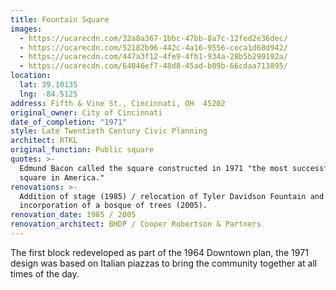 ```yaml
---
title: Fountain Square
images:
  - https://ucarecdn.com/32a8a367-1bbc-47bb-8a7c-12fed2e36dec/
  - https://ucarecdn.com/52182b96-442c-4a16-9556-ceca1d68d942/
  - https://ucarecdn.com/447a3f12-4fe9-4fb1-934a-28b5b290192a/
  - https://ucarecdn.com/64046ef7-48d8-45ad-b09b-66cdaa713895/
location:
  lat: 39.10135
  lng: -84.5125
address: Fifth & Vine St., Cincinnati, OH  45202
original_owner: City of Cincinnati
date_of_completion: "1971"
style: Late Twentieth Century Civic Planning
architect: RTKL
original_function: Public square
quotes: >-
  Edmund Bacon called the square constructed in 1971 "the most successful public
  square in America."
renovations: >-
  Addition of stage (1985) / relocation of Tyler Davidson Fountain and
  incorporation of a bosque of trees (2005).
renovation_date: 1985 / 2005
renovation_architect: BHDP / Cooper Robertson & Partners
---
```


The first block redeveloped as part of the 1964 Downtown plan, the 1971 design was based on Italian piazzas to bring the community together at all times of the day.
